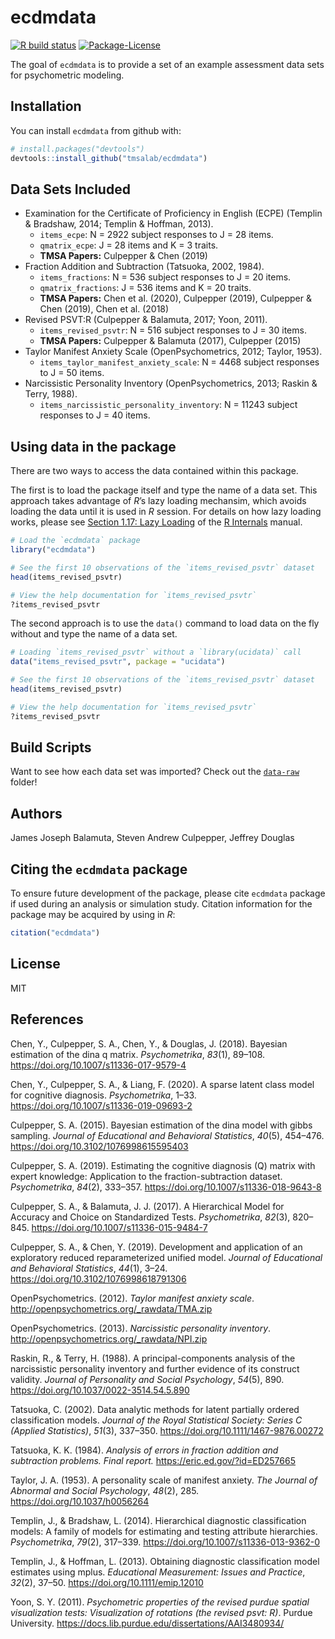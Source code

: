 
<!-- README.md is generated from README.Rmd. Please edit that file -->

# ecdmdata

<!-- badges: start -->

[![R build
status](https://github.com/tmsalab/ecdmdata/workflows/R-CMD-check/badge.svg)](https://github.com/tmsalab/ecdmdata/actions)
[![Package-License](http://img.shields.io/badge/license-MIT-brightgreen.svg?style=flat)](https://opensource.org/licenses/MIT)
<!-- badges: end -->

The goal of `ecdmdata` is to provide a set of an example assessment data
sets for psychometric modeling.

## Installation

You can install `ecdmdata` from github with:

``` r
# install.packages("devtools")
devtools::install_github("tmsalab/ecdmdata")
```

## Data Sets Included

  - Examination for the Certificate of Proficiency in English (ECPE)
    (Templin & Bradshaw, 2014; Templin & Hoffman, 2013).
      - `items_ecpe`: N = 2922 subject responses to J = 28 items.
      - `qmatrix_ecpe`: J = 28 items and K = 3 traits.
      - **TMSA Papers:** Culpepper & Chen (2019)
  - Fraction Addition and Subtraction (Tatsuoka, 2002, 1984).
      - `items_fractions`: N = 536 subject responses to J = 20 items.
      - `qmatrix_fractions`: J = 536 items and K = 20 traits.
      - **TMSA Papers:** Chen et al. (2020), Culpepper (2019), Culpepper
        & Chen (2019), Chen et al. (2018)
  - Revised PSVT:R (Culpepper & Balamuta, 2017; Yoon, 2011).
      - `items_revised_psvtr`: N = 516 subject responses to J = 30
        items.
      - **TMSA Papers:** Culpepper & Balamuta (2017), Culpepper (2015)
  - Taylor Manifest Anxiety Scale (OpenPsychometrics, 2012; Taylor,
    1953).
      - `items_taylor_manifest_anxiety_scale`: N = 4468 subject
        responses to J = 50 items.
  - Narcissistic Personality Inventory (OpenPsychometrics, 2013; Raskin
    & Terry, 1988).
      - `items_narcissistic_personality_inventory`: N = 11243 subject
        responses to J = 40 items.

## Using data in the package

There are two ways to access the data contained within this package.

The first is to load the package itself and type the name of a data set.
This approach takes advantage of *R*’s lazy loading mechansim, which
avoids loading the data until it is used in *R* session. For details on
how lazy loading works, please see [Section 1.17: Lazy
Loading](https://cran.r-project.org/doc/manuals/r-release/R-ints.html#Lazy-loading)
of the [R
Internals](https://cran.r-project.org/doc/manuals/r-release/R-ints.html)
manual.

``` r
# Load the `ecdmdata` package
library("ecdmdata")

# See the first 10 observations of the `items_revised_psvtr` dataset
head(items_revised_psvtr)

# View the help documentation for `items_revised_psvtr`
?items_revised_psvtr
```

The second approach is to use the `data()` command to load data on the
fly without and type the name of a data set.

``` r
# Loading `items_revised_psvtr` without a `library(ucidata)` call
data("items_revised_psvtr", package = "ucidata")

# See the first 10 observations of the `items_revised_psvtr` dataset
head(items_revised_psvtr)

# View the help documentation for `items_revised_psvtr`
?items_revised_psvtr
```

## Build Scripts

Want to see how each data set was imported? Check out the
[`data-raw`](https://github.com/tmsalab/ecdmdata/tree/master/data-raw)
folder\!

## Authors

James Joseph Balamuta, Steven Andrew Culpepper, Jeffrey Douglas

## Citing the `ecdmdata` package

To ensure future development of the package, please cite `ecdmdata`
package if used during an analysis or simulation study. Citation
information for the package may be acquired by using in *R*:

``` r
citation("ecdmdata")
```

## License

MIT

## References

<div id="refs" class="references">

<div id="ref-Chen:2018:EDINA">

Chen, Y., Culpepper, S. A., Chen, Y., & Douglas, J. (2018). Bayesian
estimation of the dina q matrix. *Psychometrika*, *83*(1), 89–108.
<https://doi.org/10.1007/s11336-017-9579-4>

</div>

<div id="ref-Chen:2020:SLCMDC">

Chen, Y., Culpepper, S. A., & Liang, F. (2020). A sparse latent class
model for cognitive diagnosis. *Psychometrika*, 1–33.
<https://doi.org/10.1007/s11336-019-09693-2>

</div>

<div id="ref-Culpepper:2015:BayesianDINA">

Culpepper, S. A. (2015). Bayesian estimation of the dina model with
gibbs sampling. *Journal of Educational and Behavioral Statistics*,
*40*(5), 454–476. <https://doi.org/10.3102/1076998615595403>

</div>

<div id="ref-Culpepper:2019:EGDM">

Culpepper, S. A. (2019). Estimating the cognitive diagnosis \(Q\) matrix
with expert knowledge: Application to the fraction-subtraction dataset.
*Psychometrika*, *84*(2), 333–357.
<https://doi.org/10.1007/s11336-018-9643-8>

</div>

<div id="ref-Culpepper:2017:ChoiceIRT">

Culpepper, S. A., & Balamuta, J. J. (2017). A Hierarchical Model for
Accuracy and Choice on Standardized Tests. *Psychometrika*, *82*(3),
820–845. <https://doi.org/10.1007/s11336-015-9484-7>

</div>

<div id="ref-Culpepper:2019:ErRUM">

Culpepper, S. A., & Chen, Y. (2019). Development and application of an
exploratory reduced reparameterized unified model. *Journal of
Educational and Behavioral Statistics*, *44*(1), 3–24.
<https://doi.org/10.3102/1076998618791306>

</div>

<div id="ref-OpenPsychometrics:2012:TaylorAnxietyScale">

OpenPsychometrics. (2012). *Taylor manifest anxiety scale*.
<http://openpsychometrics.org/_rawdata/TMA.zip>

</div>

<div id="ref-OpenPsychometrics:2013:NPI">

OpenPsychometrics. (2013). *Narcissistic personality inventory*.
<http://openpsychometrics.org/_rawdata/NPI.zip>

</div>

<div id="ref-Raskin:1988:NPI">

Raskin, R., & Terry, H. (1988). A principal-components analysis of the
narcissistic personality inventory and further evidence of its construct
validity. *Journal of Personality and Social Psychology*, *54*(5), 890.
<https://doi.org/10.1037/0022-3514.54.5.890>

</div>

<div id="ref-Tatsuoka:2002:FractionSubtractionRelease">

Tatsuoka, C. (2002). Data analytic methods for latent partially ordered
classification models. *Journal of the Royal Statistical Society: Series
C (Applied Statistics)*, *51*(3), 337–350.
<https://doi.org/10.1111/1467-9876.00272>

</div>

<div id="ref-Tatsuoka:1984:FractionSubtraction">

Tatsuoka, K. K. (1984). *Analysis of errors in fraction addition and
subtraction problems. Final report.* <https://eric.ed.gov/?id=ED257665>

</div>

<div id="ref-Taylor:1953:TMI">

Taylor, J. A. (1953). A personality scale of manifest anxiety. *The
Journal of Abnormal and Social Psychology*, *48*(2), 285.
<https://doi.org/10.1037/h0056264>

</div>

<div id="ref-Templin:2014:HierarchicalDCM">

Templin, J., & Bradshaw, L. (2014). Hierarchical diagnostic
classification models: A family of models for estimating and testing
attribute hierarchies. *Psychometrika*, *79*(2), 317–339.
<https://doi.org/10.1007/s11336-013-9362-0>

</div>

<div id="ref-Templin:2013:DCMECPE">

Templin, J., & Hoffman, L. (2013). Obtaining diagnostic classification
model estimates using mplus. *Educational Measurement: Issues and
Practice*, *32*(2), 37–50. <https://doi.org/10.1111/emip.12010>

</div>

<div id="ref-Yoon:2011:RevisedPSVTR">

Yoon, S. Y. (2011). *Psychometric properties of the revised purdue
spatial visualization tests: Visualization of rotations (the revised
psvt: R)*. Purdue University.
<https://docs.lib.purdue.edu/dissertations/AAI3480934/>

</div>

</div>
